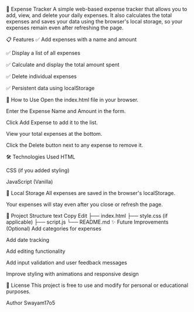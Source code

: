 💸 Expense Tracker
A simple web-based expense tracker that allows you to add, view, and delete your daily expenses. It also calculates the total expenses and saves your data using the browser's local storage, so your expenses remain even after refreshing the page.

📋 Features
✅ Add expenses with a name and amount

✅ Display a list of all expenses

✅ Calculate and display the total amount spent

✅ Delete individual expenses

✅ Persistent data using localStorage

🚀 How to Use
Open the index.html file in your browser.

Enter the Expense Name and Amount in the form.

Click Add Expense to add it to the list.

View your total expenses at the bottom.

Click the Delete button next to any expense to remove it.

🛠️ Technologies Used
HTML

CSS (if you added styling)

JavaScript (Vanilla)

💾 Local Storage
All expenses are saved in the browser's localStorage.

Your expenses will stay even after you close or refresh the page.

📂 Project Structure
text
Copy
Edit
├── index.html
├── style.css (if applicable)
├── script.js
└── README.md
✨ Future Improvements (Optional)
Add categories for expenses

Add date tracking

Add editing functionality

Add input validation and user feedback messages

Improve styling with animations and responsive design

📜 License
This project is free to use and modify for personal or educational purposes.

Author 
Swayam17o5
